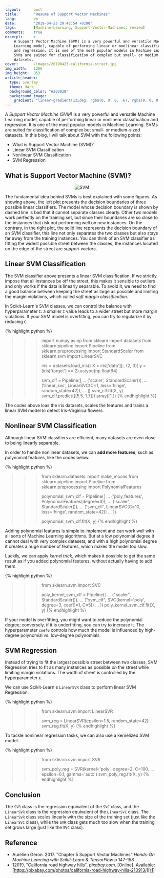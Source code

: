 ```yaml
---
layout:      post
title:       "Resume of Support Vector Machines"
lang:        en
date:        "2019-04-23 20:42:54 +0200"
tags:        [Machine-Learning, Support-Vector-Machines, review]
comments:    true
excerpt:     >
    A Support Vector Machine (SVM) is a very powerful and versatile Machine
    Learning model, capable of performing linear or nonlinear classification
    and regression. It is one of the most popular models in Machine Learning.
    SVMs are suited for classification of complex but small- or medium-sized
    datasets.
cover:       /images/20190423-california-street.jpg
img_width:   1280
img_height:  853
article_header:
  type: overlay
  theme: dark
  background_color: "#203028"
  background_image:
    gradient: "linear-gradient(135deg, rgba(0, 0, 0, .6), rgba(0, 0, 0, .4))"
---
```


A _Support Vector Machine (SVM)_ is a very powerful and versatile Machine
Learning model, capable of performing linear or nonlinear classification and
regression. It is one of the most popular models in Machine Learning. SVMs are
suited for classification of complex but small- or medium-sized datasets. In
this blog, I will talk about SVM with the following points:
- What is Support Vector Machine (SVM)?
- Linear SVM Classification
- Nonlinear SVM Classification
- SVM Regression

## What is Support Vector Machine (SVM)?
<p align="center">
  <img alt="SVM"
  src="{{ site.baseurl }}/images/20190423-svm.png"/>
</p>

The fundamental idea behind SVMs is best explained with some figures. As
showing above, the left plot presents the decision boundaries of three possible
linear classifiers. The model whose decision boundary is shown by dashed line
is bad that it cannot separate classes clearly. Other two models work perfectly
on the training set, but since their boundaries are so close to the instances
that risk not performing well on new instances. On the contrary, in the right
plot, the solid line represents the decision boundary of an SVM classifier,
this line not only separates the two classes but also stays far away from the
training instances. You can think of an SVM classifier as fitting the widest
possible street between the classes, the instances located on the edge of the
street are _support vectors_.

## Linear SVM Classification
The SVM classifier above presents a linear SVM classification. If we strictly
impose that all instances be off the street, this makes it sensible to outliers
and only works if the data is linearly separable. To avoid it, we need to find
a good balance between keeping the street as large as possible and limiting the
margin violations, which called _soft margin classification_.

In Scikit-Learn's SVM classes, we can control the balance with hyperparameter
`C`: a smaller `C` value leads to a wider street but more margin violations. If
your SVM model is overfitting, you can try to regularize it by reducing `C`.

{% highlight python %}
>>> import numpy as np
>>> from sklearn import datasets
>>> from sklearn.pipeline import Pipeline
>>> from sklearn.preprocessing import StandardScaler
>>> from sklearn.svm import LinearSVC
>>>
>>> iris = datasets.load_iris()
>>> X = iris['data'][:, (2, 3)]
>>> y = (iris['target'] == 2).astype(np.float64)
>>>
>>> svm_clf = Pipeline([
...         ('scaler', StandardScaler()),
...         ('linear_svc', LinearSVC(C=1, loss='hinge', random_state=42)),
...     ])
>>> svm_clf.fit(X, y)
>>> svm_clf.predict([[5.5, 1.7]])
array([1.])
{% endhighlight %}

The codes above loas the iris datasets, scales the features and trains a linear
SVM model to detect Iris-Virginica flowers.

## Nonlinear SVM Classification
Although linear SVM classifiers are efficient, many datasets are even close to
being linearly separable.

In order to handle nonlinear datasets, we can **add more features**, such as
polynomial features, like the codes below.

{% highlight python %}
>>> from sklearn.datasets import make_moons
>>> from sklearn.pipeline import Pipeline
>>> from sklearn.preprocessing import PolynomialFeatures
>>>
>>> polynomial_svm_clf = Pipeline([
...         ('poly_features', PolynomialFeatures(degree=3)),
...         ('scaler', StandardScaler()),
...         ('svm_clf', LinearSVC(C=10, loss='hinge', random_state=42))
...     ])
>>>
>>> polynomial_svm_clf.fit(X, y)
{% endhighlight %}

Adding polynomial features is simple to implement and can work well with all
sorts of Machine Learning algorithms. But at a low polynomial degree it cannot
deal with very complex datasets, and with a high polynomial degree it creates a
huge number of features, which makes the model too slow.

Luckily, we can apply _kernel trick_, which makes it possible to get the same
result as if you added polynomial features, without actually having to add
them.

{% highlight python %}
>>> from sklearn.svm import SVC
>>>
>>> poly_kernel_svm_clf = Pipeline([
...         ("scaler", StandardScaler()),
...         ("svm_clf", SVC(kernel='poly', degree=3, coef0=1, C=5))
...     ])
>>> poly_kernel_svm_clf.fit(X, y)
{% endhighlight %}

If your model is overfitting, you might want to reduce the polynomial degree;
conversely, if it is underfitting, you can try to increase it. The
hyperparameter `coef0` controls how much the model is influenced by high-degree
polynomial vs. low-degree polynomials.

## SVM Regression
Instead of trying to fit the largest possible street between two classes, SVM
Regression tries to fit as many instances as possible _on_ the street while
limiting margin violations. The width of street is controlled by the
hyperparameter `ε`.

We can use Scikit-Learn's `LinearSVR` class to perform linear SVM Regression.

{% highlight python %}
>>> from sklearn.svm import LinearSVR
>>>
>>> svm_reg = LinearSVR(epsilon=1.5, random_state=42)
>>> svm_reg.fit(X, y)
{% endhighlight %}

To tackle nonlinear regression tasks, we can also use a kernelized SVM model.

{% highlight python %}
>>> from sklearn.svm import SVR
>>>
>>> svm_poly_reg = SVR(kernel='poly', degree=2, C=100,
...                    epsilon=0.1, gamma='auto')
>>> svm_poly_reg.fit(X, y)
{% endhighlight %}

## Conclusion
The `SVR` class is the regression equivalent of the `SVC` class, and the
`LinearSVR` class is the regression equivalent of the `LinearSVC` class. The
`LinearSVR` class scales linearly with the size of the training set (just like
the `LinearSVC` class), while the `SVR` class gets much too slow when the
training set grows large (just like the `SVC` class).

## Reference
- Aurélien Géron. 2017. "Chapter 5 Support Vector Machines" _Hands-On Machine
Learning with Scikit-Learn & TensorFlow_ p 147-158
- 12019, "California road highway hills", _pixabay.com_. [Online]. Available: [https://pixabay.com/photos/california-road-highway-hills-210913/][r1]

[r1]: https://pixabay.com/photos/california-road-highway-hills-210913/
